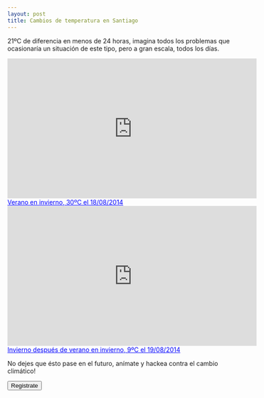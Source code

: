 ```yaml
---
layout: post
title: Cambios de temperatura en Santiago
---
```


21ºC de diferencia en menos de 24 horas, imagina todos los problemas que ocasionaría un situación de este tipo, pero a gran escala, todos los días.

<!--more-->

<iframe width="560" height="315" frameborder="0" scrolling="no" marginheight="0" marginwidth="0" src="https://maps.google.com/maps?layer=c&amp;panoid=TcXytQQ7zY8AAAQfCVu8vw&amp;ie=UTF8&amp;source=embed&amp;output=svembed&amp;cbp=13%2C211.962%2C%2C0%2C0"></iframe><div><a href="https://www.google.com/maps/views/view/110969458293867779961/gphoto/6050852925501623314" style="color:#0000FF; text-align:left">Verano en invierno, 30ºC el 18/08/2014</a></div>

<iframe width="560" height="315" frameborder="0" scrolling="no" marginheight="0" marginwidth="0" src="https://maps.google.com/maps?layer=c&amp;panoid=LT_bStpN-Z8AAAQfCVu8wA&amp;ie=UTF8&amp;source=embed&amp;output=svembed&amp;cbp=13%2C225.26600000000002%2C%2C0%2C0"></iframe><div><a href="https://www.google.com/maps/views/view/110969458293867779961/gphoto/6050852924322789586" style="color:#0000FF; text-align:left">Invierno después de verano en invierno, 9ºC el 19/08/2014</a></div>

No dejes que ésto pase en el futuro, anímate y hackea contra el cambio climático!

<div class="center">
  <a href="https://geekli.st/hackathon/hack4good-06/santiago" target="_new">
    <button class="pure-button button-success button-xlarge">Registrate</button>
  </a>
</div>
